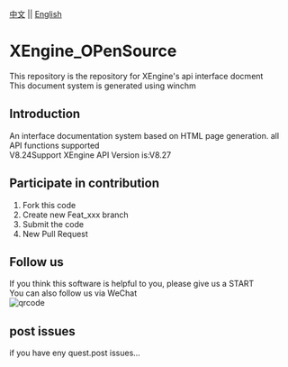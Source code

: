 [中文](README.md) ||  [English](README.en.md)  

# XEngine_OPenSource
This repository is the repository for XEngine's api interface docment  
This document system is generated using winchm  

## Introduction

An interface documentation system based on HTML page generation. all API functions supported  
V8.24Support XEngine API Version is:V8.27

## Participate in contribution

1.  Fork this code
2.  Create new Feat_xxx branch
3.  Submit the code
4.  New Pull Request

## Follow us

If you think this software is helpful to you, please give us a START  
You can also follow us via WeChat  
![qrcode](https://www.xyry.org/qrcode.jpg)

## post issues

if you have eny quest.post issues...